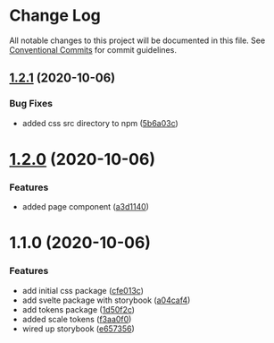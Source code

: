 # Change Log

All notable changes to this project will be documented in this file.
See [Conventional Commits](https://conventionalcommits.org) for commit guidelines.

## [1.2.1](https://github.com/DesignSystemsEngineer/designsystem/compare/v1.2.0...v1.2.1) (2020-10-06)

### Bug Fixes

- added css src directory to npm ([5b6a03c](https://github.com/DesignSystemsEngineer/designsystem/commit/5b6a03cb4779015e7376bc48ec6b4b7e9cb25af9))

# [1.2.0](https://github.com/DesignSystemsEngineer/designsystem/compare/v1.1.0...v1.2.0) (2020-10-06)

### Features

- added page component ([a3d1140](https://github.com/DesignSystemsEngineer/designsystem/commit/a3d1140f272569350d27c4ad1d972c8eb29285db))

# 1.1.0 (2020-10-06)

### Features

- add initial css package ([cfe013c](https://github.com/DesignSystemsEngineer/designsystem/commit/cfe013c159556bf7e610da2253b6f8f389ce2dea))
- add svelte package with storybook ([a04caf4](https://github.com/DesignSystemsEngineer/designsystem/commit/a04caf4835fd22e7b314743965f66a0caf19ea79))
- add tokens package ([1d50f2c](https://github.com/DesignSystemsEngineer/designsystem/commit/1d50f2c8cc5d978b09d5fca44fd4c85433098990))
- added scale tokens ([f3aa0f0](https://github.com/DesignSystemsEngineer/designsystem/commit/f3aa0f060afbbd1b063905fbd7be84fa6f187928))
- wired up storybook ([e657356](https://github.com/DesignSystemsEngineer/designsystem/commit/e6573565329aa0cdb6d42f6fdc71d371b829cb6a))
